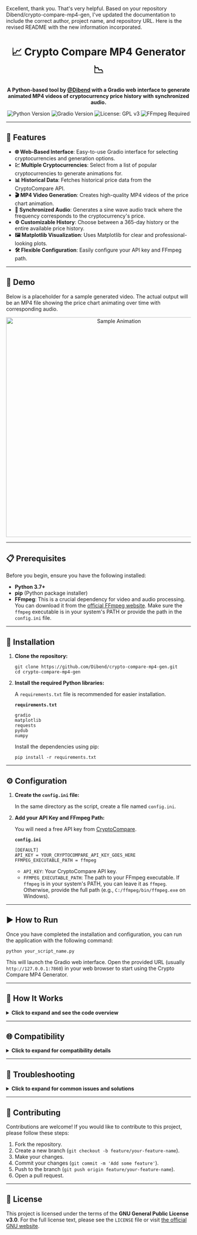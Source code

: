 Excellent, thank you. That's very helpful.
Based on your repository Dibend/crypto-compare-mp4-gen, I've updated the documentation to include the correct author, project name, and repository URL.
Here is the revised README with the new information incorporated.
<h1 align="center">📈 Crypto Compare MP4 Generator 📉</h1>

<p align="center">
  <strong>A Python-based tool by <a href="https://github.com/Dibend">@Dibend</a> with a Gradio web interface to generate animated MP4 videos of cryptocurrency price history with synchronized audio.</strong>
</p>

<p align="center">
  <img src="https://img.shields.io/badge/Python-3.7%2B-blue?style=for-the-badge&logo=python" alt="Python Version">
  <img src="https://img.shields.io/badge/Gradio-4.x-orange?style=for-the-badge&logo=gradio" alt="Gradio Version">
  <img src="https://img.shields.io/badge/License-GPLv3-blue.svg?style=for-the-badge" alt="License: GPL v3">
  <img src="https://img.shields.io/badge/FFmpeg-Required-red?style=for-the-badge&logo=ffmpeg" alt="FFmpeg Required">
</p>

<hr>

<h2>🌟 Features</h2>
<ul>
  <li><strong>🌐 Web-Based Interface</strong>: Easy-to-use Gradio interface for selecting cryptocurrencies and generation options.</li>
  <li><strong>💹 Multiple Cryptocurrencies</strong>: Select from a list of popular cryptocurrencies to generate animations for.</li>
  <li><strong>📊 Historical Data</strong>: Fetches historical price data from the CryptoCompare API.</li>
  <li><strong>🎬 MP4 Video Generation</strong>: Creates high-quality MP4 videos of the price chart animation.</li>
  <li><strong>🎵 Synchronized Audio</strong>: Generates a sine wave audio track where the frequency corresponds to the cryptocurrency's price.</li>
  <li><strong>⚙️ Customizable History</strong>: Choose between a 365-day history or the entire available price history.</li>
  <li><strong>🖼️ Matplotlib Visualization</strong>: Uses Matplotlib for clear and professional-looking plots.</li>
  <li><strong>🛠️ Flexible Configuration</strong>: Easily configure your API key and FFmpeg path.</li>
</ul>

<hr>

<h2>🎥 Demo</h2>
<p>Below is a placeholder for a sample generated video. The actual output will be an MP4 file showing the price chart animating over time with corresponding audio.</p>

<p align="center">
  <img src="https://i.imgur.com/SAMPLE.gif" alt="Sample Animation" width="600">
</p>

<hr>

<h2>📋 Prerequisites</h2>
<p>Before you begin, ensure you have the following installed:</p>
<ul>
  <li><strong>Python 3.7+</strong></li>
  <li><strong>pip</strong> (Python package installer)</li>
  <li><strong>FFmpeg</strong>: This is a crucial dependency for video and audio processing. You can download it from the <a href="https://ffmpeg.org/download.html">official FFmpeg website</a>. Make sure the <code>ffmpeg</code> executable is in your system's PATH or provide the path in the <code>config.ini</code> file.</li>
</ul>

<hr>

<h2>🚀 Installation</h2>
<ol>
  <li>
    <strong>Clone the repository:</strong>
    <pre><code>git clone https://github.com/Dibend/crypto-compare-mp4-gen.git
cd crypto-compare-mp4-gen</code></pre>
  </li>
  <li>
    <strong>Install the required Python libraries:</strong>
    <p>A <code>requirements.txt</code> file is recommended for easier installation.</p>
    <strong><code>requirements.txt</code></strong>
    <pre><code>gradio
matplotlib
requests
pydub
numpy</code></pre>
    <p>Install the dependencies using pip:</p>
    <pre><code>pip install -r requirements.txt</code></pre>
  </li>
</ol>

<hr>

<h2>⚙️ Configuration</h2>
<ol>
  <li>
    <strong>Create the <code>config.ini</code> file:</strong>
    <p>In the same directory as the script, create a file named <code>config.ini</code>.</p>
  </li>
  <li>
    <strong>Add your API Key and FFmpeg Path:</strong>
    <p>You will need a free API key from <a href="https://min-api.cryptocompare.com/">CryptoCompare</a>.</p>
    <strong><code>config.ini</code></strong>
    <pre><code>[DEFAULT]
API_KEY = YOUR_CRYPTOCOMPARE_API_KEY_GOES_HERE
FFMPEG_EXECUTABLE_PATH = ffmpeg</code></pre>
    <ul>
      <li><code>API_KEY</code>: Your CryptoCompare API key.</li>
      <li><code>FFMPEG_EXECUTABLE_PATH</code>: The path to your FFmpeg executable. If <code>ffmpeg</code> is in your system's PATH, you can leave it as <code>ffmpeg</code>. Otherwise, provide the full path (e.g., <code>C:/ffmpeg/bin/ffmpeg.exe</code> on Windows).</li>
    </ul>
  </li>
</ol>

<hr>

<h2>▶️ How to Run</h2>
<p>Once you have completed the installation and configuration, you can run the application with the following command:</p>
<pre><code>python your_script_name.py</code></pre>
<p>This will launch the Gradio web interface. Open the provided URL (usually <code>http://127.0.0.1:7860</code>) in your web browser to start using the Crypto Compare MP4 Generator.</p>

<hr>

<h2>🧠 How It Works</h2>
<details>
  <summary><strong>Click to expand and see the code overview</strong></summary>
  <ul>
    <li><code>fetch_crypto_data</code>: This function connects to the CryptoCompare API to download historical daily price data for a specified cryptocurrency.</li>
    <li><code>_generate_single_crypto_mp4</code>: This is the core function for generating a single video. It performs the following steps:
      <ol>
        <li>Fetches the crypto data using <code>fetch_crypto_data</code>.</li>
        <li>Uses Matplotlib to generate individual frames of the price chart animation.</li>
        <li>Utilizes <code>pydub</code> to synthesize a sine wave audio track where the pitch is mapped to the price.</li>
        <li>Calls the FFmpeg command-line tool to stitch the frames and the audio together into an MP4 video.</li>
      </ol>
    </li>
    <li><code>generate_animations_for_gallery</code>: This function serves as a wrapper for the Gradio interface. It iterates through the selected cryptocurrencies and calls <code>_generate_single_crypto_mp4</code> for each, yielding status updates to the UI.</li>
    <li><strong>Gradio Interface</strong>: The script uses the Gradio library to create an interactive web-based user interface, allowing users to easily select their desired options and generate the animations.</li>
  </ul>
</details>

<hr>

<h2>🌐 Compatibility</h2>
<details>
  <summary><strong>Click to expand for compatibility details</strong></summary>
  <h3>Operating Systems</h3>
  <p>This script is designed to be cross-platform and should work on the following operating systems, provided Python and FFmpeg are installed and configured correctly:</p>
  <ul>
    <li><strong>Windows</strong>: The script includes a check for Windows to suppress the console window when running FFmpeg.</li>
    <li><strong>macOS</strong>: Fully compatible.</li>
    <li><strong>Linux</strong>: Fully compatible.</li>
  </ul>
  <h3>Browsers</h3>
  <p>The Gradio interface is web-based and is compatible with modern web browsers, including:</p>
  <ul>
    <li>Google Chrome</li>
    <li>Mozilla Firefox</li>
    <li>Safari</li>
    <li>Microsoft Edge</li>
  </ul>
  <h3>FFmpeg</h3>
  <p>The most common compatibility issue is with the FFmpeg executable path. The script first checks for the path specified in <code>config.ini</code>. If that path is invalid or not provided, it falls back to trying to use <code>ffmpeg</code> from the system's PATH.</p>
  <strong>To ensure compatibility:</strong>
  <ul>
    <li><strong>Recommended</strong>: Add the directory containing <code>ffmpeg</code> to your system's PATH environment variable.</li>
    <li><strong>Alternative</strong>: Provide the full, direct path to the <code>ffmpeg</code> executable in the <code>config.ini</code> file.</li>
  </ul>
</details>

<hr>

<h2>🔧 Troubleshooting</h2>
<details>
  <summary><strong>Click to expand for common issues and solutions</strong></summary>
  <ul>
    <li><strong><code>CRITICAL: config.ini not found</code></strong>: Ensure you have created the <code>config.ini</code> file in the same directory as the Python script.</li>
    <li><strong><code>CRITICAL: API_KEY is not set in config.ini</code></strong>: Make sure you have added your CryptoCompare API key to the <code>config.ini</code> file.</li>
    <li><strong>Video generation fails or FFmpeg error</strong>: This is likely due to an incorrect FFmpeg path. Double-check the <code>FFMPEG_EXECUTABLE_PATH</code> in your <code>config.ini</code> or ensure <code>ffmpeg</code> is in your system's PATH.</li>
    <li><strong><code>requests.exceptions.RequestException</code></strong>: This indicates a problem with the API request. Check your internet connection and ensure the CryptoCompare API is accessible.</li>
    <li><strong>Slow performance with "Fetch all available history"</strong>: This option can download a large amount of data and take a significant amount of time and resources to process. This is expected behavior.</li>
  </ul>
</details>

<hr>

<h2>🤝 Contributing</h2>
<p>Contributions are welcome! If you would like to contribute to this project, please follow these steps:</p>
<ol>
  <li>Fork the repository.</li>
  <li>Create a new branch (<code>git checkout -b feature/your-feature-name</code>).</li>
  <li>Make your changes.</li>
  <li>Commit your changes (<code>git commit -m 'Add some feature'</code>).</li>
  <li>Push to the branch (<code>git push origin feature/your-feature-name</code>).</li>
  <li>Open a pull request.</li>
</ol>

<hr>

<h2>📜 License</h2>
<p>This project is licensed under the terms of the <strong>GNU General Public License v3.0</strong>. For the full license text, please see the <code>LICENSE</code> file or visit <a href="https://www.gnu.org/licenses/gpl-3.0.html" target="_blank" rel="noopener noreferrer">the official GNU website</a>.</p>

